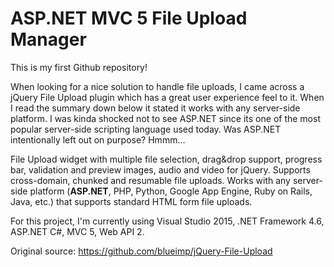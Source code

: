 # ASP.NET MVC 5 File Upload Manager

This is my first Github repository!

When looking for a nice solution to handle file uploads, I came across a jQuery File Upload plugin which has a great user experience feel to it. When I read the summary down below it stated it works with any server-side platform. I was kinda shocked not to see ASP.NET since its one of the most popular server-side scripting language used today. Was ASP.NET intentionally left out on purpose? Hmmm...

File Upload widget with multiple file selection, drag&drop support, progress bar, validation and preview images, audio and video for jQuery. Supports cross-domain, chunked and resumable file uploads. Works with any server-side platform (**ASP.NET**, PHP, Python, Google App Engine, Ruby on Rails, Java, etc.) that supports standard HTML form file uploads.

For this project, I'm currently using Visual Studio 2015, .NET Framework 4.6, ASP.NET C#, MVC 5, Web API 2.

Original source: https://github.com/blueimp/jQuery-File-Upload
